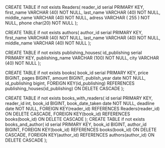 CREATE TABLE if not exists Readers(
	reader_id serial PRIMARY KEY,
	first_name VARCHAR (40) NOT NULL,
	last_name VARCHAR (40) NOT NULL,
	middle_name VARCHAR (40) NOT NULL,
	adress VARCHAR ( 255 ) NOT NULL,
	phone char(20) NOT NULL 
);

CREATE TABLE if not exists authors(
	author_id serial PRIMARY KEY,
	first_name VARCHAR (40) NOT NULL,
	last_name VARCHAR (40) NOT NULL,
	middle_name VARCHAR (40) NOT NULL
);

CREATE TABLE if not exists publishing_houses(
	id_publishing serial PRIMARY KEY,
	publishing_name VARCHAR (100) NOT NULL,
	city VARCHAR (40) NOT NULL
);

CREATE TABLE if not exists books(
	book_id serial PRIMARY KEY,
	price BIGINT,
	pages BIGINT,
	amount BIGINT,
	publish_year date NOT NULL,
	id_publishing bigint,
	FOREIGN KEY(id_publishing) REFERENCES publishing_houses(id_publishing) ON DELETE CASCADE
);

CREATE TABLE if not exists books_with_readers(
	id serial PRIMARY KEY,
	reader_id int, 
	book_id BIGINT, 
	book_date_taken date NOT NULL,
	deadline date NOT NULL,
	FOREIGN KEY(reader_id) REFERENCES Readers(reader_id) ON DELETE CASCADE,
	FOREIGN KEY(book_id) REFERENCES books(book_id) ON DELETE CASCADE
);
CREATE TABLE if not exists books_and_author(
	id serial PRIMARY KEY,
	book_id BIGINT,
	author_id BIGINT,
	FOREIGN KEY(book_id) REFERENCES books(book_id) ON DELETE CASCADE,
	FOREIGN KEY(author_id) REFERENCES authors(author_id) ON DELETE CASCADE
	);

